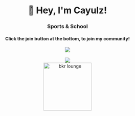 <h1 align="center">👋 Hey, I'm Cayulz!</h1>
<h3 align="center">Sports & School</h3>
<h4 align="center">Click the join button at the bottom, to join my community!</h4>


<p align="center">
  <a href="https://ko-fi.com/cayulz"><img src="https://img.buymeacoffee.com/button-api/?text=Donate some money&emoji=�💵&slug=jnsp&button_colour=40DCA5&font_colour=ffffff&font_family=Comic&outline_colour=000000&coffee_colour=FFDD00"></a>
  <br>
  <br>
  <a href="#"><img src="https://discord.c99.nl/widget/theme-3/788924524380553217.png"></a>
  <br>
  <!-- <a href="https://open.spotify.com/user/am0g3o7csu1k3u03cfx1tmto6"><img src="https://novatorem-peach-ten.vercel.app/api/spotify"></a> -->
   <a href="https://discord.gg/KYfKuddMZv">
    <img src="https://cdn.discordapp.com/attachments/773221397928869888/883691820905816084/com-gif-maker-unscreen.gif" alt="bkr lounge" width="150"/>
   </a>
</p>

